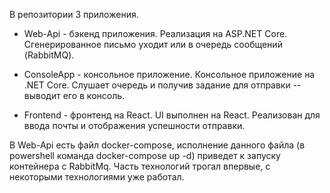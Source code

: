 В репозитории 3 приложения.
- Web-Api - бэкенд приложения.
  Реализация на ASP.NET Core.
  Сгенерированное письмо уходит или в очередь сообщений (RabbitMQ).
  
- ConsoleApp - консольное приложение.
  Консольное приложение на .NET Core.
  Слушает очередь и получив задание для отправки -- выводит его в консоль.

- Frontend - фронтенд на React.
  UI выполнен на React. Реализован для ввода почты и отображения успешности отправки.
  
В Web-Api есть файл docker-compose, исполнение данного файла (в powershell команда docker-compose up -d) приведет к запуску контейнера с RabbitMq.
Часть технологий трогал впервые, с некоторыми технологиями уже работал.
